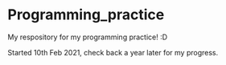 # Programming_practice

My respository for my programming practice! :D

Started 10th Feb 2021, check back a year later for my progress.
